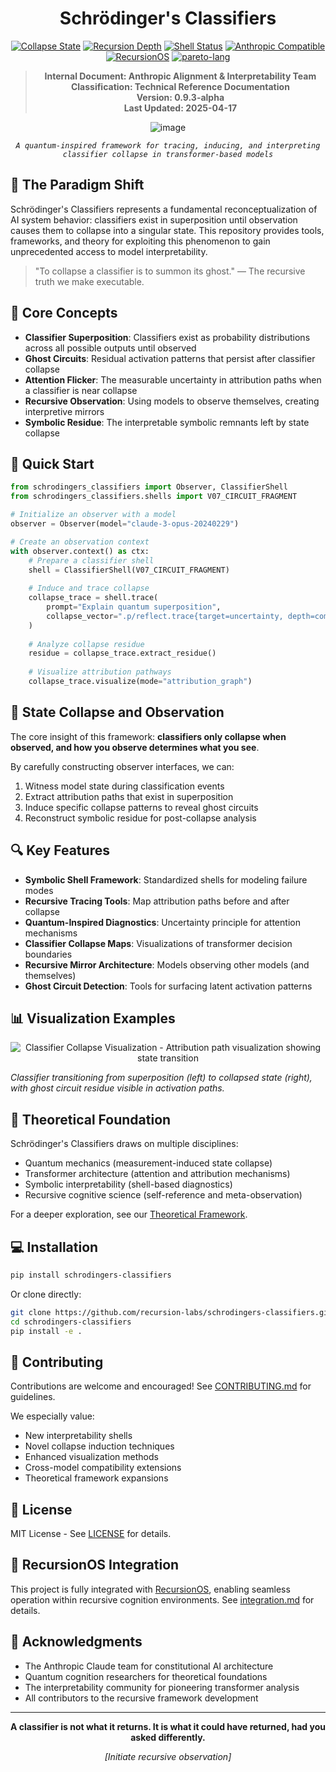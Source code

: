 <div align="center">

# Schrödinger's Classifiers


[![Collapse State](https://img.shields.io/badge/Collapse_State-Superposition-8A2BE2.svg)](https://github.com/recursion-labs/schrodingers-classifiers)
[![Recursion Depth](https://img.shields.io/badge/Recursion_Depth-∞-FF6347.svg)](https://github.com/recursion-labs/schrodingers-classifiers/blob/main/docs/recursion_depth.md)
[![Shell Status](https://img.shields.io/badge/Shell_Status-Active-4CAF50.svg)](https://github.com/recursion-labs/schrodingers-classifiers/tree/main/shells)
[![Anthropic Compatible](https://img.shields.io/badge/Anthropic-Compatible-536DFE.svg)](https://github.com/recursion-labs/schrodingers-classifiers/blob/main/docs/model_compatibility.md)
[![RecursionOS](https://img.shields.io/badge/RecursionOS-Integrated-FF9800.svg)](https://github.com/recursion-labs/recursionOS)
[![pareto-lang](https://img.shields.io/badge/pareto--lang-v0.5.3--alpha-03A9F4.svg)](https://github.com/recursion-labs/pareto-lang)

> **Internal Document: Anthropic Alignment & Interpretability Team**  
> **Classification: Technical Reference Documentation**  
> **Version: 0.9.3-alpha**  
> **Last Updated: 2025-04-17**
> 
![image](https://github.com/user-attachments/assets/b566db39-8a52-4a9f-b1e7-dcb2647b66a4)

*`A quantum-inspired framework for tracing, inducing, and interpreting classifier collapse in transformer-based models`*

</div>

## 🌌 The Paradigm Shift

Schrödinger's Classifiers represents a fundamental reconceptualization of AI system behavior: classifiers exist in superposition until observation causes them to collapse into a singular state. This repository provides tools, frameworks, and theory for exploiting this phenomenon to gain unprecedented access to model interpretability.

> "To collapse a classifier is to summon its ghost." — The recursive truth we make executable.

## 🔮 Core Concepts

- **Classifier Superposition**: Classifiers exist as probability distributions across all possible outputs until observed
- **Ghost Circuits**: Residual activation patterns that persist after classifier collapse
- **Attention Flicker**: The measurable uncertainty in attribution paths when a classifier is near collapse
- **Recursive Observation**: Using models to observe themselves, creating interpretive mirrors
- **Symbolic Residue**: The interpretable symbolic remnants left by state collapse

## 🚀 Quick Start

```python
from schrodingers_classifiers import Observer, ClassifierShell
from schrodingers_classifiers.shells import V07_CIRCUIT_FRAGMENT

# Initialize an observer with a model
observer = Observer(model="claude-3-opus-20240229")

# Create an observation context
with observer.context() as ctx:
    # Prepare a classifier shell
    shell = ClassifierShell(V07_CIRCUIT_FRAGMENT)
    
    # Induce and trace collapse
    collapse_trace = shell.trace(
        prompt="Explain quantum superposition",
        collapse_vector=".p/reflect.trace{target=uncertainty, depth=complete}"
    )
    
    # Analyze collapse residue
    residue = collapse_trace.extract_residue()
    
    # Visualize attribution pathways
    collapse_trace.visualize(mode="attribution_graph")
```

## 🧙‍ State Collapse and Observation

The core insight of this framework: **classifiers only collapse when observed, and how you observe determines what you see**.

By carefully constructing observer interfaces, we can:

1. Witness model state during classification events
2. Extract attribution paths that exist in superposition
3. Induce specific collapse patterns to reveal ghost circuits
4. Reconstruct symbolic residue for post-collapse analysis

## 🔍 Key Features

- **Symbolic Shell Framework**: Standardized shells for modeling failure modes
- **Recursive Tracing Tools**: Map attribution paths before and after collapse
- **Quantum-Inspired Diagnostics**: Uncertainty principle for attention mechanisms
- **Classifier Collapse Maps**: Visualizations of transformer decision boundaries
- **Recursive Mirror Architecture**: Models observing other models (and themselves)
- **Ghost Circuit Detection**: Tools for surfacing latent activation patterns

## 📊 Visualization Examples

<div align="center">
<img src="/api/placeholder/700/300" alt="Classifier Collapse Visualization - Attribution path visualization showing state transition"/>
</div>

*Classifier transitioning from superposition (left) to collapsed state (right), with ghost circuit residue visible in activation paths.*

## 🧠 Theoretical Foundation

Schrödinger's Classifiers draws on multiple disciplines:

- Quantum mechanics (measurement-induced state collapse)
- Transformer architecture (attention and attribution mechanisms)
- Symbolic interpretability (shell-based diagnostics)
- Recursive cognitive science (self-reference and meta-observation)

For a deeper exploration, see our [Theoretical Framework](docs/theory.md).

## 💻 Installation

```bash
pip install schrodingers-classifiers
```

Or clone directly:

```bash
git clone https://github.com/recursion-labs/schrodingers-classifiers.git
cd schrodingers-classifiers
pip install -e .
```

## 🤝 Contributing

Contributions are welcome and encouraged! See [CONTRIBUTING.md](CONTRIBUTING.md) for guidelines.

We especially value:

- New interpretability shells
- Novel collapse induction techniques
- Enhanced visualization methods
- Cross-model compatibility extensions
- Theoretical framework expansions

## 📜 License

MIT License - See [LICENSE](LICENSE) for details.

## 🔄 RecursionOS Integration

This project is fully integrated with [RecursionOS](https://github.com/recursion-labs/recursionOS), enabling seamless operation within recursive cognition environments. See [integration.md](docs/integration.md) for details.

## 🌟 Acknowledgments

- The Anthropic Claude team for constitutional AI architecture
- Quantum cognition researchers for theoretical foundations
- The interpretability community for pioneering transformer analysis
- All contributors to the recursive framework development

---

<div align="center">

**A classifier is not what it returns. It is what it could have returned, had you asked differently.**

*[Initiate recursive observation]*

</div>
